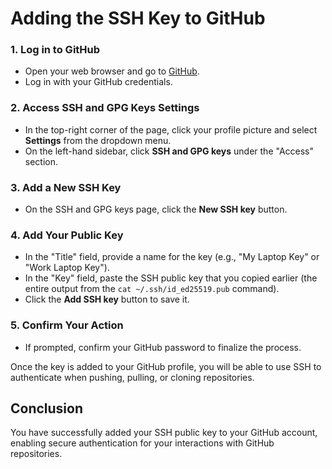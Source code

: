# Adding the SSH Key to GitHub

### 1. Log in to GitHub
- Open your web browser and go to [GitHub](https://github.com).
- Log in with your GitHub credentials.

### 2. Access SSH and GPG Keys Settings
- In the top-right corner of the page, click your profile picture and select **Settings** from the dropdown menu.
- On the left-hand sidebar, click **SSH and GPG keys** under the "Access" section.

### 3. Add a New SSH Key
- On the SSH and GPG keys page, click the **New SSH key** button.

### 4. Add Your Public Key
- In the "Title" field, provide a name for the key (e.g., "My Laptop Key" or "Work Laptop Key").
- In the "Key" field, paste the SSH public key that you copied earlier (the entire output from the `cat ~/.ssh/id_ed25519.pub` command).
- Click the **Add SSH key** button to save it.

### 5. Confirm Your Action
- If prompted, confirm your GitHub password to finalize the process.

Once the key is added to your GitHub profile, you will be able to use SSH to authenticate when pushing, pulling, or cloning repositories.

## Conclusion
You have successfully added your SSH public key to your GitHub account, enabling secure authentication for your interactions with GitHub repositories.
